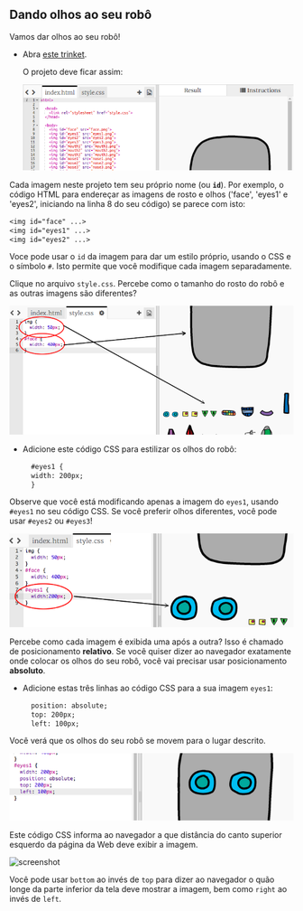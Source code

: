 ## Dando olhos ao seu robô

Vamos dar olhos ao seu robô!

+ Abra [este trinket](http://jumpto.cc/web-robot).
    
    O projeto deve ficar assim:
    
    ![screenshot](images/robot-starter.png)

Cada imagem neste projeto tem seu próprio nome (ou **`id`**). Por exemplo, o código HTML para endereçar as imagens de rosto e olhos ('face', 'eyes1' e 'eyes2', iniciando na linha 8 do seu código) se parece com isto:

    <img id="face" ...>
    <img id="eyes1" ...>
    <img id="eyes2" ...>
    

Voce pode usar o `id` da imagem para dar um estilo próprio, usando o CSS e o símbolo `#`. Isto permite que você modifique cada imagem separadamente.

Clique no arquivo `style.css`. Percebe como o tamanho do rosto do robô e as outras imagens são diferentes?

![screenshot](images/robot-id.png)

+ Adicione este código CSS para estilizar os olhos do robô:
    
        #eyes1 {
        width: 200px;
        }
        

Observe que você está modificando apenas a imagem do `eyes1`, usando `#eyes1` no seu código CSS. Se você preferir olhos diferentes, você pode usar `#eyes2` ou `#eyes3`!

![screenshot](images/robot-eyes-width.png)

Percebe como cada imagem é exibida uma após a outra? Isso é chamado de posicionamento **relativo**. Se você quiser dizer ao navegador exatamente onde colocar os olhos do seu robô, você vai precisar usar posicionamento **absoluto**.

+ Adicione estas três linhas ao código CSS para a sua imagem `eyes1`:
    
        position: absolute;
        top: 200px;
        left: 100px;
        

Você verá que os olhos do seu robô se movem para o lugar descrito.

![screenshot](images/robot-eyes-position.png)

Este código CSS informa ao navegador a que distância do canto superior esquerdo da página da Web deve exibir a imagem.

![screenshot](imagens/robot-eyes-position2.png)

Você pode usar `bottom` ao invés de `top` para dizer ao navegador o quão longe da parte inferior da tela deve mostrar a imagem, bem como `right` ao invés de `left`.